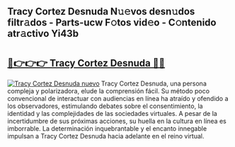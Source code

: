## Tracy Cortez Desnuda N𝚞𝚎vos desn𝚞dos filtr𝚊dos - Parts-ucw F𝚘tos vid𝚎o - C𝚘ntenido atr𝚊ctivo Yi43b

# <h2><a href="http://mb72fqk.tromn.icu/?c=Tracy+Cortez+Desnuda">🔗👉👉👉 Tracy Cortez Desnuda 🔗🔗</a></h2>

[![Tracy Cortez Desnuda nuevo](https://i.imgur.com/pEAQMta.gif)](http://mb72fqk.tromn.icu/?c=Tracy+Cortez+Desnuda)
Tracy Cortez Desnuda, una persona compleja y polarizadora, elude la comprensión fácil. Su método poco convencional de interactuar con audiencias en línea ha atraído y ofendido a los observadores, estimulando debates sobre el consentimiento, la identidad y las complejidades de las sociedades virtuales. A pesar de la incertidumbre de sus próximas acciones, su huella en la cultura en línea es imborrable. La determinación inquebrantable y el encanto innegable impulsan a Tracy Cortez Desnuda hacia adelante en el reino virtual.
